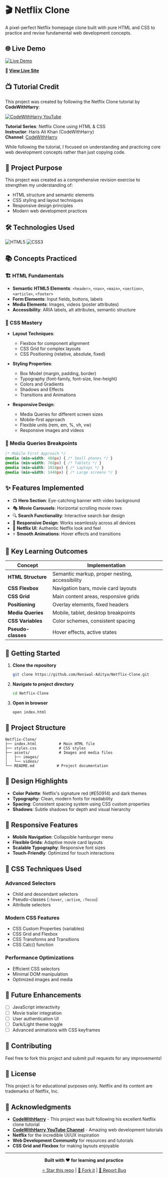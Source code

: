 # 🎬 Netflix Clone

A pixel-perfect Netflix homepage clone built with pure HTML and CSS to practice and revise fundamental web development concepts.

## 🌐 Live Demo

[![Live Demo](https://img.shields.io/badge/Live-Demo-brightgreen?style=for-the-badge&logo=github&logoColor=white)](https://reniwal-aditya.github.io/Netflix-Clone/)

**🔗 [View Live Site](https://reniwal-aditya.github.io/Netflix-Clone/)**

## 📺 Tutorial Credit

This project was created by following the Netflix Clone tutorial by **CodeWithHarry**:

[![CodeWithHarry YouTube](https://img.shields.io/badge/YouTube-CodeWithHarry-red?style=for-the-badge&logo=youtube&logoColor=white)](https://www.youtube.com/c/CodeWithHarry)

**Tutorial Series**: Netflix Clone using HTML & CSS  
**Instructor**: Haris Ali Khan (CodeWithHarry)  
**Channel**: [CodeWithHarry](https://www.youtube.com/c/CodeWithHarry)

While following the tutorial, I focused on understanding and practicing core web development concepts rather than just copying code.

## 🎯 Project Purpose

This project was created as a comprehensive revision exercise to strengthen my understanding of:
- HTML structure and semantic elements
- CSS styling and layout techniques
- Responsive design principles
- Modern web development practices

## 🛠️ Technologies Used

![HTML5](https://img.shields.io/badge/html5-%23E34F26.svg?style=for-the-badge&logo=html5&logoColor=white)
![CSS3](https://img.shields.io/badge/css3-%231572B6.svg?style=for-the-badge&logo=css3&logoColor=white)

## 📚 Concepts Practiced

### 🏗️ HTML Fundamentals
- **Semantic HTML5 Elements**: `<header>`, `<nav>`, `<main>`, `<section>`, `<article>`, `<footer>`
- **Form Elements**: Input fields, buttons, labels
- **Media Elements**: Images, videos (poster attributes)
- **Accessibility**: ARIA labels, alt attributes, semantic structure

### 🎨 CSS Mastery
- **Layout Techniques**:
  - Flexbox for component alignment
  - CSS Grid for complex layouts
  - CSS Positioning (relative, absolute, fixed)
  
- **Styling Properties**:
  - Box Model (margin, padding, border)
  - Typography (font-family, font-size, line-height)
  - Colors and Gradients
  - Shadows and Effects
  - Transitions and Animations

- **Responsive Design**:
  - Media Queries for different screen sizes
  - Mobile-first approach
  - Flexible units (rem, em, %, vh, vw)
  - Responsive images and videos

### 📱 Media Queries Breakpoints
```css
/* Mobile First Approach */
@media (min-width: 480px) { /* Small phones */ }
@media (min-width: 768px) { /* Tablets */ }
@media (min-width: 1024px) { /* Laptops */ }
@media (min-width: 1440px) { /* Large screens */ }
```

## ✨ Features Implemented

- 📺 **Hero Section**: Eye-catching banner with video background
- 🎭 **Movie Carousels**: Horizontal scrolling movie rows
- 🔍 **Search Functionality**: Interactive search bar design
- 📱 **Responsive Design**: Works seamlessly across all devices
- 🎨 **Netflix UI**: Authentic Netflix look and feel
- ⚡ **Smooth Animations**: Hover effects and transitions

## 🎯 Key Learning Outcomes

| Concept | Implementation |
|---------|---------------|
| **HTML Structure** | Semantic markup, proper nesting, accessibility |
| **CSS Flexbox** | Navigation bars, movie card layouts |
| **CSS Grid** | Main content areas, responsive grids |
| **Positioning** | Overlay elements, fixed headers |
| **Media Queries** | Mobile, tablet, desktop breakpoints |
| **CSS Variables** | Color schemes, consistent spacing |
| **Pseudo-classes** | Hover effects, active states |

## 🚀 Getting Started

1. **Clone the repository**
   ```bash
   git clone https://github.com/Reniwal-Aditya/Netflix-Clone.git
   ```

2. **Navigate to project directory**
   ```bash
   cd Netflix-Clone
   ```

3. **Open in browser**
   ```bash
   open index.html
   ```

## 📁 Project Structure

```
Netflix-Clone/
├── index.html          # Main HTML file
├── styles.css          # CSS styles
├── assets/             # Images and media files
│   ├── images/
│   └── videos/
└── README.md          # Project documentation
```

## 🎨 Design Highlights

- **Color Palette**: Netflix's signature red (#E50914) and dark themes
- **Typography**: Clean, modern fonts for readability
- **Spacing**: Consistent spacing system using CSS custom properties
- **Shadows**: Subtle shadows for depth and visual hierarchy

## 📱 Responsive Features

- **Mobile Navigation**: Collapsible hamburger menu
- **Flexible Grids**: Adaptive movie card layouts
- **Scalable Typography**: Responsive font sizes
- **Touch-Friendly**: Optimized for touch interactions

## 🔧 CSS Techniques Used

### Advanced Selectors
- Child and descendant selectors
- Pseudo-classes (`:hover`, `:active`, `:focus`)
- Attribute selectors

### Modern CSS Features
- CSS Custom Properties (variables)
- CSS Grid and Flexbox
- CSS Transforms and Transitions
- CSS Calc() function

### Performance Optimizations
- Efficient CSS selectors
- Minimal DOM manipulation
- Optimized images and media

## 🎯 Future Enhancements

- [ ] JavaScript interactivity
- [ ] Movie trailer integration
- [ ] User authentication UI
- [ ] Dark/Light theme toggle
- [ ] Advanced animations with CSS keyframes

## 🤝 Contributing

Feel free to fork this project and submit pull requests for any improvements!

## 📄 License

This project is for educational purposes only. Netflix and its content are trademarks of Netflix, Inc.

## 🙏 Acknowledgments

- **[CodeWithHarry](https://github.com/CodeWithHarry)** - This project was built following his excellent Netflix clone tutorial
- **[CodeWithHarry YouTube Channel](https://www.youtube.com/c/CodeWithHarry)** - Amazing web development tutorials
- **Netflix** for the incredible UI/UX inspiration
- **Web Development Community** for resources and tutorials
- **CSS Grid and Flexbox** for making layouts enjoyable

---

<div align="center">

**Built with ❤️ for learning and practice**

[⭐ Star this repo](https://github.com/Reniwal-Aditya/Netflix-Clone) | [🍴 Fork it](https://github.com/Reniwal-Aditya/Netflix-Clone/fork) | [🐛 Report Bug](https://github.com/Reniwal-Aditya/Netflix-Clone/issues)

</div>
